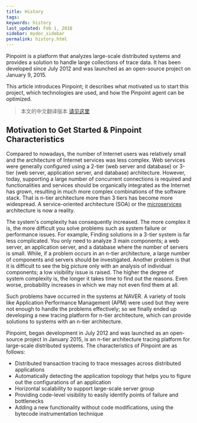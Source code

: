 ```yaml
---
title: History
tags:
keywords: history
last_updated: Feb 1, 2018
sidebar: mydoc_sidebar
permalink: history.html
---
```


Pinpoint is a platform that analyzes large-scale distributed systems and provides a solution to handle large collections of trace data. It has been developed since July 2012 and was launched as an open-source project on January 9, 2015.

This article introduces Pinpoint; it describes what motivated us to start this project, which technologies are used, and how the Pinpoint agent can be optimized.

> 本文的中文翻译版本 [请见这里](https://github.com/skyao/leaning-pinpoint/blob/master/design/technical_overview.md)

## Motivation to Get Started & Pinpoint Characteristics

Compared to nowadays, the number of Internet users was relatively small and the architecture of Internet services was less complex. Web services were generally configured using a 2-tier (web server and database) or 3-tier (web server, application server, and database) architecture. However, today, supporting a large number of concurrent connections is required and functionalities and services should be organically integrated as the Internet has grown, resulting in much more complex combinations of the software stack. That is n-tier architecture more than 3 tiers has become more widespread. A service-oriented architecture (SOA) or the [microservices](http://en.wikipedia.org/wiki/Microservices) architecture is now a reality.

The system's complexity has consequently increased. The more complex it is, the more difficult you solve problems such as system failure or performance issues. For example, Finding solutions in a 3-tier system is far less complicated. You only need to analyze 3 main components; a web server, an application server, and a database where the number of servers is small. While, if a problem occurs in an n-tier architecture, a large number of components and servers should be investigated. Another problem is that it is difficult to see the big picture only with an analysis of individual components; a low visibility issue is raised. The higher the degree of system complexity is, the longer it takes time to find out the reasons. Even worse, probability increases in which we may not even find them at all. 

Such problems have occurred in the systems at NAVER. A variety of tools like Application Performance Management (APM) were used but they were not enough to handle the problems effectively; so we finally ended up developing a new tracing platform for n-tier architecture, which can provide solutions to systems with an n-tier architecture.

Pinpoint, began development in July 2012 and was launched as an open-source project in January 2015, is an n-tier architecture tracing platform for large-scale distributed systems. The characteristics of Pinpoint are as follows:
*	Distributed transaction tracing to trace messages across distributed applications
*	Automatically detecting the application topology that helps you to figure out the configurations of an application
*	Horizontal scalability to support large-scale server group
*	Providing code-level visibility to easily identify points of failure and bottlenecks
*	Adding a new functionality without code modifications, using the bytecode instrumentation technique
